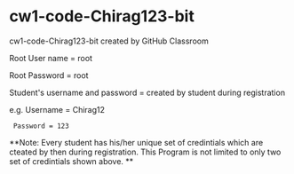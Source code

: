 # cw1-code-Chirag123-bit
cw1-code-Chirag123-bit created by GitHub Classroom








Root User name = root

Root Password = root


Student's username and password = created by student during registration

e.g. Username = Chirag12

     Password = 123

**Note: Every student has his/her unique set of credintials which are cteated by then during registration.
     This Program is not limited to only two set of credintials shown above. **
